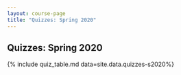 ```yaml
---
layout: course-page
title: "Quizzes: Spring 2020"
---
```


## Quizzes: Spring 2020

{% include quiz_table.md  data=site.data.quizzes-s2020%}

